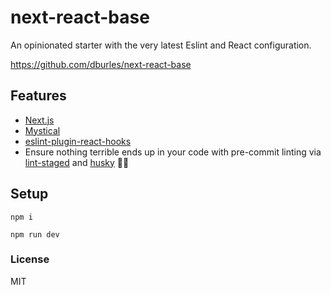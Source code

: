 # next-react-base

An opinionated starter with the very latest Eslint and React configuration.

https://github.com/dburles/next-react-base

## Features

* [Next.js](https://nextjs.org)
* [Mystical](https://github.com/dburles/mystical)
* [eslint-plugin-react-hooks](https://www.npmjs.com/package/eslint-plugin-react-hooks) 
* Ensure nothing terrible ends up in your code with pre-commit linting via [lint-staged](https://github.com/okonet/lint-staged) and [husky](https://github.com/typicode/husky) 🚫💩

## Setup

`npm i`

`npm run dev`

### License

MIT